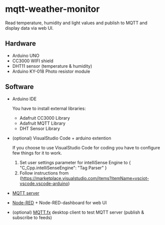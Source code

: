 # mqtt-weather-monitor
Read temperature, humidity and light values and publish to MQTT and display data via web UI.

## Hardware
- Arduino UNO
- CC3000 WIFI shield
- DHT11 sensor (temperature & humidity)
- Arduino KY-018 Photo resistor module

## Software
- Arduino IDE

  You have to install external libraries:
  - Adafruit CC3000 Library
  - Adafruit MQTT Library
  - DHT Sensor Library
- (optional) VisualStudio Code + arduino extention
  
  If you choose to use VisualStudio Code for coding you have to configure few things for it to work.
  1. Set user settings parameter for intelliSense Engine to { "C_Cpp.intelliSenseEngine": "Tag Parser" }
  2. Follow instructions from (https://marketplace.visualstudio.com/items?itemName=vsciot-vscode.vscode-arduino)
  
- [MQTT server](https://www.eclipse.org/mosquitto/download/) 
- [Node-RED](https://nodered.org/) + Node-RED-dashboard for web UI
- (optional) [MQTT.fx](http://mqttfx.jensd.de/) desktop client to test MQTT server (publish & subscribe to feeds)
